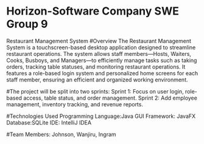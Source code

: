 # Horizon-Software Company SWE Group 9

Restaurant Management System
#Overview
The Restaurant Management System is a touchscreen-based desktop application designed to streamline restaurant operations. The system allows staff members—Hosts, Waiters, Cooks, Busboys, and Managers—to efficiently manage tasks such as taking orders, tracking table statuses, and monitoring restaurant operations. It features a role-based login system and personalized home screens for each staff member, ensuring an efficient and organized working environment.

#The project will be split into two sprints: 
Sprint 1: 
Focus on user login, role-based access, table status, and order management. 
Sprint 2: 
Add employee management, inventory tracking, and revenue reports. 

#Technologies Used
Programming Language:Java
GUI Framework: JavaFX
Database:SQLite 
IDE: IntelliJ IDEA

#Team Members:
Johnson, Wanjiru, Ingram
